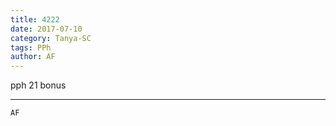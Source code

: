 ```yaml
---
title: 4222
date: 2017-07-10
category: Tanya-SC
tags: PPh
author: AF
---
```


pph 21 bonus

---



`AF`
